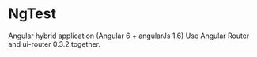 # NgTest

Angular hybrid application (Angular 6 + angularJs 1.6)
Use Angular Router and ui-router 0.3.2 together.
